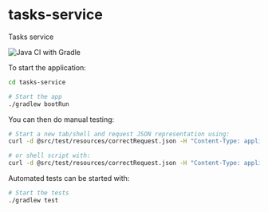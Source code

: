 # tasks-service
Tasks service


![Java CI with Gradle](https://github.com/hsiliev/tasks-service/workflows/Java%20CI%20with%20Gradle/badge.svg)

To start the application:
```bash
cd tasks-service

# Start the app
./gradlew bootRun
```

You can then do manual testing:
```bash
# Start a new tab/shell and request JSON representation using:
curl -d @src/test/resources/correctRequest.json -H "Content-Type: application/json" localhost:8080/jobs | jq .

# or shell script with: 
curl -d @src/test/resources/correctRequest.json -H "Content-Type: application/json" -H "Accept: text/plain" localhost:8080/jobs
```

Automated tests can be started with:
```bash
# Start the tests
./gradlew test
```
